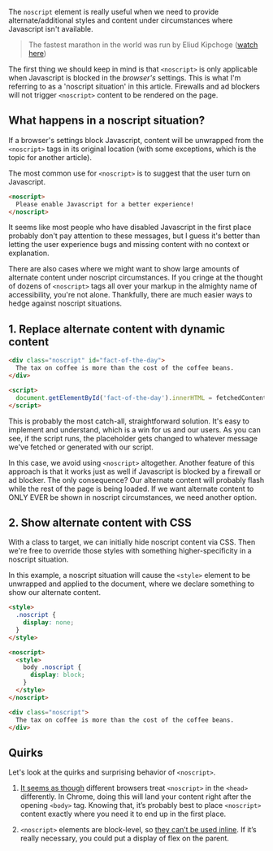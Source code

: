 The `noscript` element is really useful when we need to provide alternate/additional styles and content under circumstances where Javascript isn't available.

> The fastest marathon in the world was run by Eliud Kipchoge ([watch here](//www.youtube.com/watch?v=A73HQwEct-o))

The first thing we should keep in mind is that `<noscript>` is only applicable when Javascript is blocked in the *browser's* settings. This is what I'm referring to as a 'noscript situation' in this article.  Firewalls and ad blockers will not trigger `<noscript>` content to be rendered on the page.


## What happens in a noscript situation?

If a browser's settings block Javascript, content will be unwrapped from the `<noscript>` tags in its original location (with some exceptions, which is the topic for another article).

The most common use for `<noscript>` is to suggest that the user turn on Javascript.

```html
<noscript>
  Please enable Javascript for a better experience!
</noscript>
```

It seems like most people who have disabled Javascript in the first place probably don't pay attention to these messages, but I guess it's better than letting the user experience bugs and missing content with no context or explanation.

There are also cases where we might want to show large amounts of alternate content under noscript circumstances. If you cringe at the thought of dozens of `<noscript>` tags all over your markup in the almighty name of accessibility, you're not alone. Thankfully, there are much easier ways to hedge against noscript situations.


## 1. Replace alternate content with dynamic content

```html
<div class="noscript" id="fact-of-the-day">
  The tax on coffee is more than the cost of the coffee beans.
</div>

<script>
  document.getElementById('fact-of-the-day').innerHTML = fetchedContentOrSomething;
</script>
```

This is probably the most catch-all, straightforward solution. It's easy to implement and understand, which is a win for us and our users. As you can see, if the script runs, the placeholder gets changed to whatever message we've fetched or generated with our script.

In this case, we avoid using `<noscript>` altogether. Another feature of this approach is that it works just as well if Javascript is blocked by a firewall or ad blocker. The only consequence? Our alternate content will probably flash while the rest of the page is being loaded. If we want alternate content to ONLY EVER be shown in noscript circumstances, we need another option.


## 2. Show alternate content with CSS

With a class to target, we can initially hide noscript content via CSS. Then we're free to override those styles with something higher-specificity in a noscript situation.

In this example, a noscript situation will cause the `<style>` element to be unwrapped and applied to the document, where we declare something to show our alternate content.

```html
<style>
  .noscript {
    display: none;
  }
</style>

<noscript>
  <style>
    body .noscript {
      display: block;
    }
  </style>
</noscript>

<div class="noscript">
  The tax on coffee is more than the cost of the coffee beans.
</div>
```

## Quirks

Let's look at the quirks and surprising behavior of `<noscript>`.

1. [It seems as though](//ohgm.co.uk/breaking-head-quietly/) different browsers treat `<noscript>` in the `<head>` differently. In Chrome, doing this will land your content right after the opening `<body>` tag. Knowing that, it’s probably best to place `<noscript>` content exactly where you need it to end up in the first place.

2. `<noscript>` elements are block-level, so [they can’t be used inline](//htmlparser.info/parser/#noscript). If it’s really necessary, you could put a display of flex on the parent.